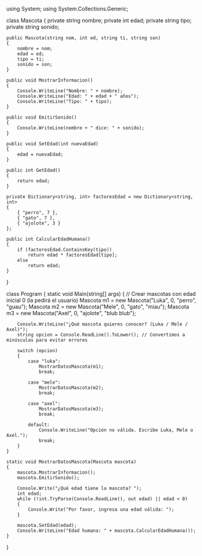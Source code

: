 using System;
using System.Collections.Generic;

class Mascota
{
    private string nombre;
    private int edad;
    private string tipo;
    private string sonido;

    public Mascota(string nom, int ed, string ti, string son)
    {
        nombre = nom;
        edad = ed;
        tipo = ti;
        sonido = son;
    }

    public void MostrarInformacion()
    {
        Console.WriteLine("Nombre: " + nombre);
        Console.WriteLine("Edad: " + edad + " años");
        Console.WriteLine("Tipo: " + tipo);
    }

    public void EmitirSonido()
    {
        Console.WriteLine(nombre + " dice: " + sonido);
    }

    public void SetEdad(int nuevaEdad)
    {
        edad = nuevaEdad;
    }

    public int GetEdad()
    {
        return edad;
    }

    private Dictionary<string, int> factoresEdad = new Dictionary<string, int>
    {
        { "perro", 7 },
        { "gato", 7 },
        { "ajolote", 3 }
    };

    public int CalcularEdadHumana()
    {
        if (factoresEdad.ContainsKey(tipo))
            return edad * factoresEdad[tipo];
        else
            return edad;
    }
}

class Program
{
    static void Main(string[] args)
    {
        // Crear mascotas con edad inicial 0 (la pedirá el usuario)
        Mascota m1 = new Mascota("Luka", 0, "perro", "guau");
        Mascota m2 = new Mascota("Mele", 0, "gato", "miau");
        Mascota m3 = new Mascota("Axel", 0, "ajolote", "blub blub");

        Console.WriteLine("¿Qué mascota quieres conocer? (Luka / Mele / Axel)");
        string opcion = Console.ReadLine().ToLower(); // Convertimos a minúsculas para evitar errores

        switch (opcion)
        {
            case "luka":
                MostrarDatosMascota(m1);
                break;

            case "mele":
                MostrarDatosMascota(m2);
                break;

            case "axel":
                MostrarDatosMascota(m3);
                break;

            default:
                Console.WriteLine("Opción no válida. Escribe Luka, Mele o Axel.");
                break;
        }
    }

    static void MostrarDatosMascota(Mascota mascota)
    {
        mascota.MostrarInformacion();
        mascota.EmitirSonido();

        Console.Write("¿Qué edad tiene la mascota? ");
        int edad;
        while (!int.TryParse(Console.ReadLine(), out edad) || edad < 0)
        {
            Console.Write("Por favor, ingresa una edad válida: ");
        }

        mascota.SetEdad(edad);
        Console.WriteLine("Edad humana: " + mascota.CalcularEdadHumana());
    }
}
